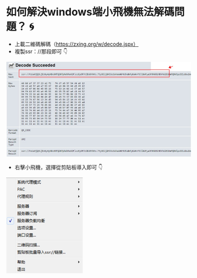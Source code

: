 # 如何解決windows端小飛機無法解碼問題？ :cyclone:

- 上載二維碼解碼（https://zxing.org/w/decode.jspx）
- 複製ssr：//那段即可 :point_down:

![alt text](https://github.com/hkjswong/SSR-can-t-recoginze-QR-Code/blob/master/%E8%A7%A3%E7%A2%BC.jpg)

- 右擊小飛機，選擇從剪貼板導入即可 :point_down:

![alt text](https://github.com/hkjswong/SSR-can-t-recoginze-QR-Code/blob/master/%E5%B0%8E%E5%85%A5%E9%80%A3%E6%8E%A5.png)


